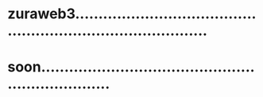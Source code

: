 # zuraweb3..................................................................................
# soon....................................................................
